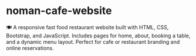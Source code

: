# noman-cafe-website
🍽️ A responsive fast food restaurant website built with HTML, CSS, Bootstrap, and JavaScript. Includes pages for home, about, booking a table, and a dynamic menu layout. Perfect for cafe or restaurant branding and online reservations.
